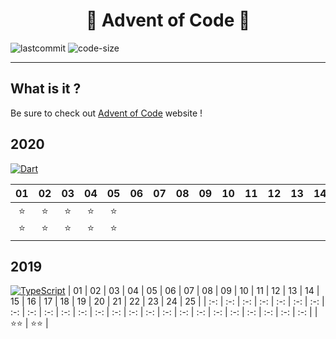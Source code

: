 # <center>🎄 Advent of Code 🎄</center>

![lastcommit](https://img.shields.io/github/last-commit/delni/advent-of-code)
![code-size](https://img.shields.io/github/languages/code-size/delni/advent-of-code)

---

## What is it ?
Be sure to check out [Advent of Code](adventofcode.com/) website !

## 2020
[![Dart](https://img.shields.io/badge/-Dart-%230175C2?style=flat&logo=dart)](./2020)

| 01  | 02  | 03  | 04  | 05  | 06  | 07  | 08  | 09  | 10  | 11  | 12  | 13  | 14  | 15  | 16  | 17  | 18  | 19  | 20  |  21  | 22  | 23  | 24  | 25  |
| :-: | :-: | :-: | :-: | :-: | :-: | :-: | :-: | :-: | :-: | :-: | :-: | :-: | :-: | :-: | :-: | :-: | :-: | :-: | :-: | :-: | :-: | :-: | :-: | :-: |
| :star: :star: | :star: :star: | :star: :star: | :star: :star: | :star: :star: |

## 2019  
[![TypeScript](https://img.shields.io/badge/-Deno-%23000000?style=flat&logo=deno)](./2019)
| 01  | 02  | 03  | 04  | 05  | 06  | 07  | 08  | 09  | 10  | 11  | 12  | 13  | 14  | 15  | 16  | 17  | 18  | 19  | 20  |  21  | 22  | 23  | 24  | 25  |
| :-: | :-: | :-: | :-: | :-: | :-: | :-: | :-: | :-: | :-: | :-: | :-: | :-: | :-: | :-: | :-: | :-: | :-: | :-: | :-: | :-: | :-: | :-: | :-: | :-: |
| :star::star: | :star::star: | 